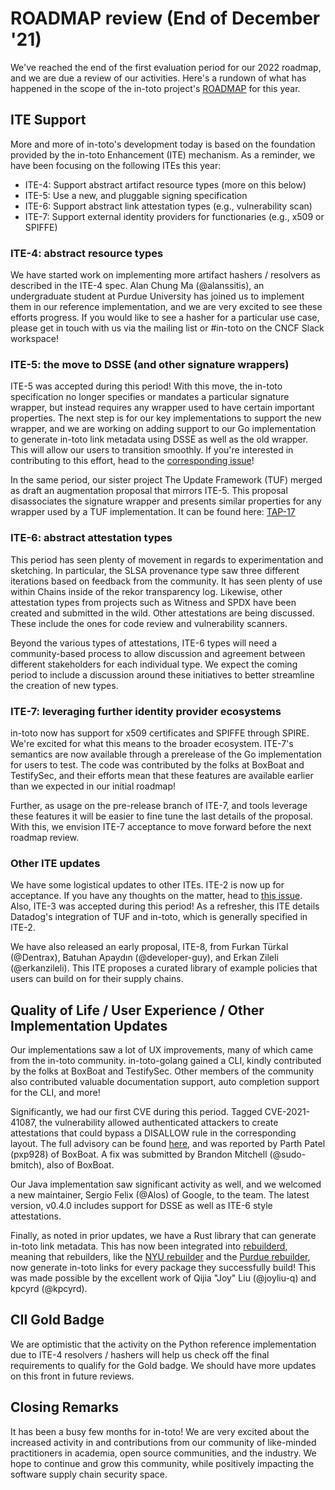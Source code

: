 # ROADMAP review (End of December '21)

We've reached the end of the first evaluation period for our 2022 roadmap, and
we are due a review of our activities. Here's a rundown of what has happened in
the scope of the in-toto project's [ROADMAP](ROADMAP.md) for this year.

## ITE Support

More and more of in-toto's development today is based on the foundation provided
by the in-toto Enhancement (ITE) mechanism. As a reminder, we have been focusing
on the following ITEs this year:

- ITE-4: Support abstract artifact resource types (more on this below)
- ITE-5: Use a new, and pluggable signing specification
- ITE-6: Support abstract link attestation types (e.g., vulnerability scan)
- ITE-7: Support external identity providers for functionaries (e.g., x509 or SPIFFE)

### ITE-4: abstract resource types

We have started work on implementing more artifact hashers / resolvers as
described in the ITE-4 spec. Alan Chung Ma (@alanssitis), an undergraduate
student at Purdue University has joined us to implement them in our reference
implementation, and we are very excited to see these efforts progress. If you
would like to see a hasher for a particular use case, please get in touch with
us via the mailing list or #in-toto on the CNCF Slack workspace!

### ITE-5: the move to DSSE (and other signature wrappers)

ITE-5 was accepted during this period! With this move, the in-toto specification
no longer specifies or mandates a particular signature wrapper, but instead
requires any wrapper used to have certain important properties. The next step is
for our key implementations to support the new wrapper, and we are working on
adding support to our Go implementation to generate in-toto link metadata using
DSSE as well as the old wrapper. This will allow our users to transition
smoothly. If you're interested in contributing to this effort, head to the
[corresponding issue](https://github.com/in-toto/in-toto-golang/issues/148)!

In the same period, our sister project The Update Framework (TUF) merged as
draft an augmentation proposal that mirrors ITE-5. This proposal disassociates
the signature wrapper and presents similar properties for any wrapper used by a
TUF implementation. It can be found here:
[TAP-17](https://github.com/theupdateframework/taps/blob/master/tap17.md)

### ITE-6: abstract attestation types

This period has seen plenty of movement in regards to experimentation and
sketching. In particular, the SLSA provenance type saw three different
iterations based on feedback from the community. It has seen plenty of use
within Chains inside of the rekor transparency log. Likewise, other attestation
types from projects such as Witness and SPDX have been created and submitted in
the wild. Other attestations are being discussed. These include the ones for
code review and vulnerability scanners.

Beyond the various types of attestations, ITE-6 types will need a
community-based process to allow discussion and agreement between different
stakeholders for each individual type. We expect the coming period to include a
discussion around these initiatives to better streamline the creation of new
types.


### ITE-7: leveraging further identity provider ecosystems

in-toto now has support for x509 certificates and SPIFFE through SPIRE. We're
excited for what this means to the broader ecosystem. ITE-7's semantics are now
available through a prerelease of the Go implementation for users to test. The
code was contributed by the folks at BoxBoat and TestifySec, and their efforts
mean that these features are available earlier than we expected in our initial
roadmap!

Further, as usage on the pre-release branch of ITE-7, and tools leverage these
features it will be easier to fine tune the last details of the proposal. With
this, we envision ITE-7 acceptance to move forward before the next roadmap
review.

### Other ITE updates

We have some logistical updates to other ITEs. ITE-2 is now up for acceptance.
If you have any thoughts on the matter, head to [this
issue](https://github.com/in-toto/ITE/issues/26). Also, ITE-3 was accepted
during this period! As a refresher, this ITE details Datadog's integration of
TUF and in-toto, which is generally specified in ITE-2.

We have also released an early proposal, ITE-8, from Furkan Türkal (@Dentrax),
Batuhan Apaydın (@developer-guy), and Erkan Zileli (@erkanzileli). This ITE
proposes a curated library of example policies that users can build on for their
supply chains.

## Quality of Life / User Experience / Other Implementation Updates

Our implementations saw a lot of UX improvements, many of which came from the
in-toto community. in-toto-golang gained a CLI, kindly contributed by the folks
at BoxBoat and TestifySec. Other members of the community also contributed
valuable documentation support, auto completion support for the CLI, and more!

Significantly, we had our first CVE during this period. Tagged CVE-2021-41087,
the vulnerability allowed authenticated attackers to create attestations that
could bypass a DISALLOW rule in the corresponding layout. The full advisory can
be found
[here](https://github.com/in-toto/in-toto-golang/security/advisories/GHSA-vrxp-mg9f-hwf3),
and was reported by Parth Patel (pxp928) of BoxBoat. A fix was submitted by
Brandon Mitchell (@sudo-bmitch), also of BoxBoat.

Our Java implementation saw significant activity as well, and we welcomed a new
maintainer, Sergio Felix (@Alos) of Google, to the team. The latest version,
v0.4.0 includes support for DSSE as well as ITE-6 style attestations.

Finally, as noted in prior updates, we have a Rust library that can generate
in-toto link metadata. This has now been integrated into
[rebuilderd](https://rebuilderd.com), meaning that rebuilders, like the [NYU
rebuilder](https://r-b.engineering.nyu.edu) and the [Purdue
rebuilder](https://reproducible.seal.purdue.wtf/), now generate in-toto links
for every package they successfully build! This was made possible by the
excellent work of Qijia "Joy" Liu (@joyliu-q) and kpcyrd (@kpcyrd).

## CII Gold Badge

We are optimistic that the activity on the Python reference implementation due
to ITE-4 resolvers / hashers will help us check off the final requirements to
qualify for the Gold badge. We should have more updates on this front in future
reviews.

## Closing Remarks

It has been a busy few months for in-toto! We are very excited about the
increased activity in and contributions from our community of like-minded
practitioners in academia, open source communities, and the industry. We hope to
continue and grow this community, while positively impacting the software supply
chain security space.
